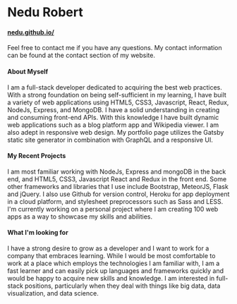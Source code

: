 # Nedu Robert

#### [nedu.github.io/](https://nedu.github.io/)

Feel free to contact me if you have any questions. My contact information can be found at the contact section of my website.

#### About Myself

I am a full-stack developer dedicated to acquiring the best web practices. With a strong foundation on being self-sufficient in my learning, I have built a variety of web applications using HTML5, CSS3, Javascript, React, Redux, NodeJs, Express, and MongoDB. I have a solid understanding in creating and consuming front-end APIs. With this knowledge I have built dynamic web applications such as a blog platform app and Wikipedia viewer. I am also adept in responsive web design. My portfolio page utilizes the Gatsby static site generator in combination with GraphQL and a responsive UI.

#### My Recent Projects

I am most familiar working with NodeJs, Express and mongoDB in the back end, and HTML5, CSS3, Javascript React and Redux in the front end. Some other frameworks and libraries that I use include Bootstrap, MeteorJS, Flask and jQuery. I also use Github for version control, Heroku for app deployment in a cloud platform, and stylesheet preprocessors such as Sass and LESS. I'm currently working on a personal project where I am creating 100 web apps as a way to showcase my skills and abilities. 

#### What I'm looking for

I have a strong desire to grow as a developer and I want to work for a company that embraces learning. While I would be most comfortable to work at a place which employs the technologies I am familiar with, I am a fast learner and can easily pick up languages and frameworks quickly and would be happy to acquire new skills and knowledge. I am interested in full-stack positions, particularly when they deal with things like big data, data visualization, and data science.
